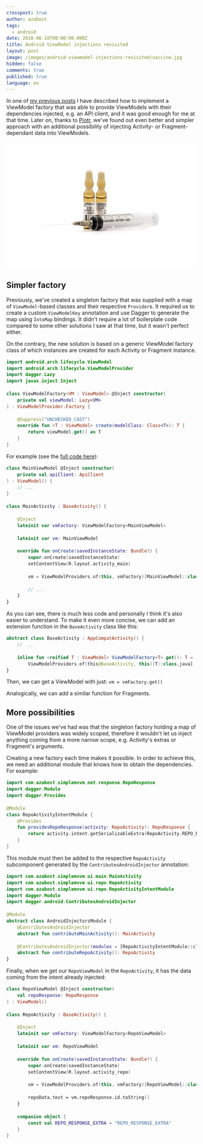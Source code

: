 ```yaml
---
crosspost: true
author: azabost
tags:
  - android
date: 2018-06-18T00:00:00.000Z
title: Android ViewModel injections revisited
layout: post
image: /images/android-viewmodel-injections-revisited/vaccine.jpg
hidden: false
comments: true
published: true
language: en
---
```

In one of [my previous posts](/blog/injectable-android-viewmodels/) I have described how to implement a ViewModel factory that was able to provide ViewModels with their dependencies injected, e.g. an API client, and it was good enough for me at that time. Later on, thanks to [Piotr](https://miensol.pl/), we've found out even better and simpler approach with an additional possibility of injecting Activity- or Fragment-dependant data into ViewModels.

![Vaccine](/images/android-viewmodel-injections-revisited/vaccine.jpg)

## Simpler factory

Previously, we've created a singleton factory that was supplied with a map of `ViewModel`-based classes and their respective `Provider`s. It required us to create a custom `ViewModelKey` annotation and use Dagger to generate the map using `IntoMap` bindings. It didn't require a lot of boilerplate code compared to some other solutions I saw at that time, but it wasn't perfect either.

On the contrary, the new solution is based on a generic ViewModel factory class of which instances are created for each Activity or Fragment instance.

```kotlin
import android.arch.lifecycle.ViewModel
import android.arch.lifecycle.ViewModelProvider
import dagger.Lazy
import javax.inject.Inject

class ViewModelFactory<VM : ViewModel> @Inject constructor(
    private val viewModel: Lazy<VM>
) : ViewModelProvider.Factory {

    @Suppress("UNCHECKED_CAST")
    override fun <T : ViewModel> create(modelClass: Class<T>): T {
        return viewModel.get() as T
    }
}
```

For example (see the [full code here](https://github.com/azabost/simple-mvvm-example)):

```kotlin
class MainViewModel @Inject constructor(
    private val apiClient: ApiClient
) : ViewModel() {
    // ...
}

class MainActivity : BaseActivity() {

    @Inject
    lateinit var vmFactory: ViewModelFactory<MainViewModel>

    lateinit var vm: MainViewModel

    override fun onCreate(savedInstanceState: Bundle?) {
        super.onCreate(savedInstanceState)
        setContentView(R.layout.activity_main)

        vm = ViewModelProviders.of(this, vmFactory)[MainViewModel::class.java]

        // ...
    }
}
```

As you can see, there is much less code and personally I think it's also easier to understand. To make it even more concise, we can add an extension function in the `BaseActivity` class like this:

```kotlin
abstract class BaseActivity : AppCompatActivity() {
    // ...

    inline fun <reified T : ViewModel> ViewModelFactory<T>.get(): T =
        ViewModelProviders.of(this@BaseActivity, this)[T::class.java]
}
```

Then, we can get a ViewModel with just: `vm = vmFactory.get()`

Analogically, we can add a similar function for Fragments.

## More possibilities

One of the issues we've had was that the singleton factory holding a map of ViewModel providers was widely scoped, therefore it wouldn't let us inject anything coming from a more narrow scope, e.g. Activity's extras or Fragment's arguments.

Creating a new factory each time makes it possible. In order to achieve this, we need an additional module that knows how to obtain the dependencies. For example:

```kotlin
import com.azabost.simplemvvm.net.response.RepoResponse
import dagger.Module
import dagger.Provides

@Module
class RepoActivityIntentModule {
    @Provides
    fun providesRepoResponse(activity: RepoActivity): RepoResponse {
        return activity.intent.getSerializableExtra(RepoActivity.REPO_RESPONSE_EXTRA) as RepoResponse
    }
}
```

This module must then be added to the respective `RepoActivity` subcomponent generated by the `ContributesAndroidInjector` annotation:

```kotlin
import com.azabost.simplemvvm.ui.main.MainActivity
import com.azabost.simplemvvm.ui.repo.RepoActivity
import com.azabost.simplemvvm.ui.repo.RepoActivityIntentModule
import dagger.Module
import dagger.android.ContributesAndroidInjector

@Module
abstract class AndroidInjectorsModule {
    @ContributesAndroidInjector
    abstract fun contributeMainActivity(): MainActivity

    @ContributesAndroidInjector(modules = [RepoActivityIntentModule::class])
    abstract fun contributeRepoActivity(): RepoActivity
}
```

Finally, when we get our `RepoViewModel` in the `RepoActivity`, it has the data coming from the intent already injected:

```kotlin
class RepoViewModel @Inject constructor(
    val repoResponse: RepoResponse
) : ViewModel()

class RepoActivity : BaseActivity() {

    @Inject
    lateinit var vmFactory: ViewModelFactory<RepoViewModel>

    lateinit var vm: RepoViewModel

    override fun onCreate(savedInstanceState: Bundle?) {
        super.onCreate(savedInstanceState)
        setContentView(R.layout.activity_repo)

        vm = ViewModelProviders.of(this, vmFactory)[RepoViewModel::class.java]

        repoData.text = vm.repoResponse.id.toString()
    }

    companion object {
        const val REPO_RESPONSE_EXTRA = "REPO_RESPONSE_EXTRA"
    }
}
```
